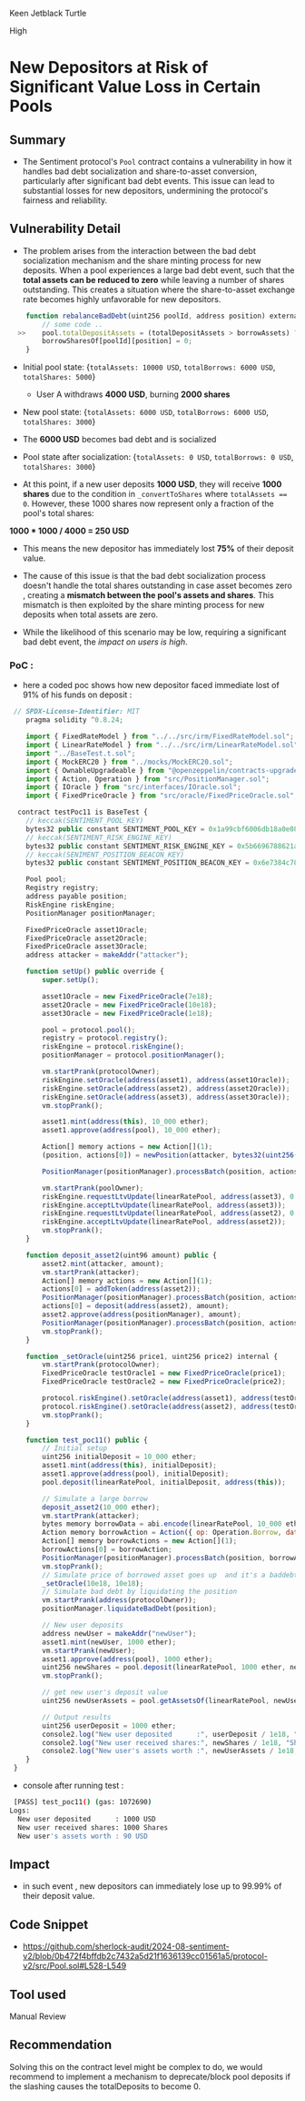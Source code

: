 Keen Jetblack Turtle

High

# New Depositors at Risk of Significant Value Loss in Certain Pools

## Summary
- The Sentiment protocol's `Pool` contract contains a  vulnerability in how it handles bad debt socialization and share-to-asset conversion, particularly after significant bad debt events. This issue can lead to substantial losses for new depositors, undermining the protocol's fairness and reliability.

## Vulnerability Detail

- The problem arises from the interaction between the bad debt socialization mechanism and the share minting process for new deposits. When a pool experiences a large bad debt event, such that the **total assets can be reduced to zero** while leaving a number of shares outstanding. This creates a situation where the share-to-asset exchange rate becomes highly unfavorable for new depositors.

```js
    function rebalanceBadDebt(uint256 poolId, address position) external {
        // some code .. 
  >>    pool.totalDepositAssets = (totalDepositAssets > borrowAssets) ? totalDepositAssets - borrowAssets : 0;
        borrowSharesOf[poolId][position] = 0;
    }
```
- Initial pool state: {`totalAssets: 10000 USD`, `totalBorrows: 6000 USD`, `totalShares: 5000`}

  - User A withdraws **4000 USD**, burning **2000 shares**

- New pool state: {`totalAssets: 6000 USD`, `totalBorrows: 6000 USD`, `totalShares: 3000`}

- The **6000 USD** becomes bad debt and is socialized

- Pool state after socialization: {`totalAssets: 0 USD`, `totalBorrows: 0 USD`, `totalShares: 3000`}

- At this point, if a new user deposits **1000 USD**, they will receive **1000 shares** due to the condition in `_convertToShares` where `totalAssets == 0`. However, these 1000 shares now represent only a fraction of the pool's total shares:

**1000 * 1000 / 4000 = 250 USD**

- This means the new depositor has immediately lost **75%** of their deposit value.

- The cause of this issue is that the bad debt socialization process doesn't handle the total shares outstanding in case asset becomes zero , creating a **mismatch between the pool's assets and shares**. This mismatch is then exploited by the share minting process for new deposits when total assets are zero.

- While the likelihood of this scenario may be low, requiring a significant bad debt event, the *impact on users is high*. 

### PoC : 
- here a coded poc shows how new depositor faced immediate lost of 91% of his funds on deposit : 
```js
 // SPDX-License-Identifier: MIT
    pragma solidity ^0.8.24;

    import { FixedRateModel } from "../../src/irm/FixedRateModel.sol";
    import { LinearRateModel } from "../../src/irm/LinearRateModel.sol";
    import "../BaseTest.t.sol";
    import { MockERC20 } from "../mocks/MockERC20.sol";
    import { OwnableUpgradeable } from "@openzeppelin/contracts-upgradeable/access/OwnableUpgradeable.sol";
    import { Action, Operation } from "src/PositionManager.sol";
    import { IOracle } from "src/interfaces/IOracle.sol";
    import { FixedPriceOracle } from "src/oracle/FixedPriceOracle.sol";

  contract testPoc11 is BaseTest {
    // keccak(SENTIMENT_POOL_KEY)
    bytes32 public constant SENTIMENT_POOL_KEY = 0x1a99cbf6006db18a0e08427ff11db78f3ea1054bc5b9d48122aae8d206c09728;
    // keccak(SENTIMENT_RISK_ENGINE_KEY)
    bytes32 public constant SENTIMENT_RISK_ENGINE_KEY = 0x5b6696788621a5d6b5e3b02a69896b9dd824ebf1631584f038a393c29b6d7555;
    // keccak(SENIMENT_POSITION_BEACON_KEY)
    bytes32 public constant SENTIMENT_POSITION_BEACON_KEY = 0x6e7384c78b0e09fb848f35d00a7b14fc1ad10ae9b10117368146c0e09b6f2fa2;

    Pool pool;
    Registry registry;
    address payable position;
    RiskEngine riskEngine;
    PositionManager positionManager;

    FixedPriceOracle asset1Oracle;
    FixedPriceOracle asset2Oracle;
    FixedPriceOracle asset3Oracle;
    address attacker = makeAddr("attacker");

    function setUp() public override {
        super.setUp();

        asset1Oracle = new FixedPriceOracle(7e18);
        asset2Oracle = new FixedPriceOracle(10e18);
        asset3Oracle = new FixedPriceOracle(1e18);

        pool = protocol.pool();
        registry = protocol.registry();
        riskEngine = protocol.riskEngine();
        positionManager = protocol.positionManager();

        vm.startPrank(protocolOwner);
        riskEngine.setOracle(address(asset1), address(asset1Oracle));
        riskEngine.setOracle(address(asset2), address(asset2Oracle));
        riskEngine.setOracle(address(asset3), address(asset3Oracle));
        vm.stopPrank();

        asset1.mint(address(this), 10_000 ether);
        asset1.approve(address(pool), 10_000 ether);

        Action[] memory actions = new Action[](1);
        (position, actions[0]) = newPosition(attacker, bytes32(uint256(3_492_932_942)));

        PositionManager(positionManager).processBatch(position, actions);

        vm.startPrank(poolOwner);
        riskEngine.requestLtvUpdate(linearRatePool, address(asset3), 0.75e18);
        riskEngine.acceptLtvUpdate(linearRatePool, address(asset3));
        riskEngine.requestLtvUpdate(linearRatePool, address(asset2), 0.75e18);
        riskEngine.acceptLtvUpdate(linearRatePool, address(asset2));
        vm.stopPrank();
    }

    function deposit_asset2(uint96 amount) public {
        asset2.mint(attacker, amount);
        vm.startPrank(attacker);
        Action[] memory actions = new Action[](1);
        actions[0] = addToken(address(asset2));
        PositionManager(positionManager).processBatch(position, actions);
        actions[0] = deposit(address(asset2), amount);
        asset2.approve(address(positionManager), amount);
        PositionManager(positionManager).processBatch(position, actions);
        vm.stopPrank();
    }

    function _setOracle(uint256 price1, uint256 price2) internal {
        vm.startPrank(protocolOwner);
        FixedPriceOracle testOracle1 = new FixedPriceOracle(price1);
        FixedPriceOracle testOracle2 = new FixedPriceOracle(price2);

        protocol.riskEngine().setOracle(address(asset1), address(testOracle1));
        protocol.riskEngine().setOracle(address(asset2), address(testOracle2));
        vm.stopPrank();
    }

    function test_poc11() public {
        // Initial setup
        uint256 initialDeposit = 10_000 ether;
        asset1.mint(address(this), initialDeposit);
        asset1.approve(address(pool), initialDeposit);
        pool.deposit(linearRatePool, initialDeposit, address(this));

        // Simulate a large borrow
        deposit_asset2(10_000 ether);
        vm.startPrank(attacker);
        bytes memory borrowData = abi.encode(linearRatePool, 10_000 ether);
        Action memory borrowAction = Action({ op: Operation.Borrow, data: borrowData });
        Action[] memory borrowActions = new Action[](1);
        borrowActions[0] = borrowAction;
        PositionManager(positionManager).processBatch(position, borrowActions);
        vm.stopPrank();
        // Simulate price of borrowed asset goes up  and it's a baddebt accrue :
        _setOracle(10e18, 10e18);
        // Simulate bad debt by liquidating the position
        vm.startPrank(address(protocolOwner));
        positionManager.liquidateBadDebt(position);

        // New user deposits
        address newUser = makeAddr("newUser");
        asset1.mint(newUser, 1000 ether);
        vm.startPrank(newUser);
        asset1.approve(address(pool), 1000 ether);
        uint256 newShares = pool.deposit(linearRatePool, 1000 ether, newUser);
        vm.stopPrank();

        // get new user's deposit value
        uint256 newUserAssets = pool.getAssetsOf(linearRatePool, newUser);

        // Output results
        uint256 userDeposit = 1000 ether;
        console2.log("New user deposited      :", userDeposit / 1e18, "USD");
        console2.log("New user received shares:", newShares / 1e18, "Shares");
        console2.log("New user's assets worth :", newUserAssets / 1e18, "USD");
    }
 }
```
- console after running test : 
```sh
 [PASS] test_poc11() (gas: 1072690)
Logs:
  New user deposited      : 1000 USD
  New user received shares: 1000 Shares
  New user's assets worth : 90 USD
```
## Impact
- in such event , new depositors can immediately lose up to 99.99% of their deposit value.
## Code Snippet
- https://github.com/sherlock-audit/2024-08-sentiment-v2/blob/0b472f4bffdb2c7432a5d21f1636139cc01561a5/protocol-v2/src/Pool.sol#L528-L549
## Tool used

Manual Review

## Recommendation
Solving this on the contract level might be complex to do, we would recommend to implement a mechanism to deprecate/block pool deposits if the slashing causes the totalDeposits to become 0.